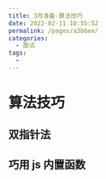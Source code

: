 ```yaml
---
title: 3月准备-算法技巧
date: 2022-02-11 10:55:52
permalink: /pages/a3b6ee/
categories:
  - 面试
tags:
  - 
---
```


# 算法技巧

## 双指针法

## 巧用 js 内置函数